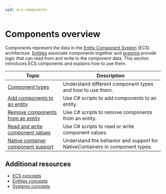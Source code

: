 ```yaml
---
uid: ecs-components
---
```


# Components overview

Components represent the data in the [Entity Component System](concepts-intro.md) (ECS) architecture. [Entities](concepts-entities.md) associate components together and [systems](concepts-systems.md) provide logic that can read from and write to the component data. This section introduces ECS components and explains how to use them.

| **Topic**                                                    | **Description**                                              |
| ------------------------------------------------------------ | ------------------------------------------------------------ |
| [Component types](components-type.md)                    | Understand different component types and how to use them.    |
| [Add components to an entity](components-add-to-entity.md) | Use C# scripts to add components to an entity.             |
| [Remove components from an entity](components-remove-from-entity.md) | Use C# scripts to remove components from an entity.          |
| [Read and write component values](components-read-and-write.md) | Use C# scripts to read or write component values.            |
| [Native container component support](components-nativecontainers.md) | Understand the behavior and support for NativeContainers in component types.            |

## Additional resources

* [ECS concepts](concepts-intro.md)
* [Entities concepts](concepts-entities.md)
* [Systems concepts](concepts-systems.md)